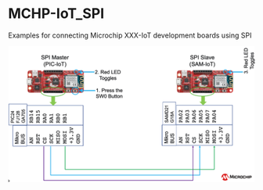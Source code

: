 # MCHP-IoT_SPI
 Examples for connecting Microchip XXX-IoT development boards using SPI

<img src=".//media/image1.png" />
